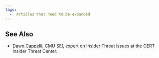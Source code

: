 ```yaml
---
tags:
  -  Articles that need to be expanded
---
```

## See Also

- [Dawn
  Cappelli](https://www.sei.cmu.edu/about/people/profile.cfm?id=cappelli_13037),
  CMU SEI, expert on Insider Threat issues at the CERT Insider Threat
  Center.